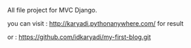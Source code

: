 All file project for MVC Django.

you can visit : http://karyadi.pythonanywhere.com/ for result

or : https://github.com/idkaryadi/my-first-blog.git
